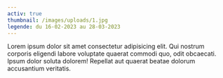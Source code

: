 ```yaml
---
activ: true
thumbnail: /images/uploads/1.jpg
legende: du 16-02-2023 au 28-03-2023
---
```

Lorem ipsum dolor sit amet consectetur adipisicing elit. Qui nostrum corporis eligendi labore voluptate quaerat commodi quo, odit obcaecati. Ipsum dolor soluta dolorem! Repellat aut quaerat beatae dolorum accusantium veritatis.
